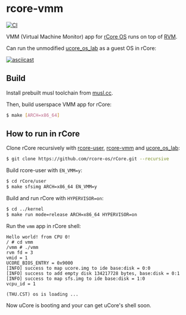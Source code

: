 # rcore-vmm

[![CI](https://github.com/rcore-os/rcore-vmm/workflows/CI/badge.svg?branch=master)](https://github.com/rcore-os/rcore-vmm/actions)

VMM (Virtual Machine Monitor) app for [rCore OS](https://github.com/rcore-os/rCore) runs on top of [RVM](https://github.com/rcore-os/RVM).

Can run the unmodified [ucore_os_lab](https://github.com/chyyuu/os_kernel_lab/tree/master) as a guest OS in rCore:

[![asciicast](https://asciinema.org/a/381007.svg)](https://asciinema.org/a/381007?autoplay=1)

## Build

Install prebuilt musl toolchain from [musl.cc](https://musl.cc/).

Then, build userspace VMM app for rCore:

```bash
$ make [ARCH=x86_64]
```

## How to run in rCore

Clone rCore recursively with [rcore-user](https://github.com/rcore-os/rcore-user), [rcore-vmm](https://github.com/rcore-os/rcore-vmm) and [ucore_os_lab](https://github.com/chyyuu/os_kernel_lab/tree/master):

```bash
$ git clone https://github.com/rcore-os/rCore.git --recursive
```

Build rcore-user with `EN_VMM=y`:

```bash
$ cd rCore/user
$ make sfsimg ARCH=x86_64 EN_VMM=y
```

Build and run rCore with `HYPERVISOR=on`:

```bash
$ cd ../kernel
$ make run mode=release ARCH=x86_64 HYPERVISOR=on
```

Run the `vmm` app in rCore shell:

```
Hello world! from CPU 0!
/ # cd vmm
/vmm # ./vmm
rvm fd = 3
vmid = 1
UCORE_BIOS_ENTRY = 0x9000
[INFO] success to map ucore.img to ide base:disk = 0:0
[INFO] success to add empty disk 134217728 bytes, base:disk = 0:1
[INFO] success to map sfs.img to ide base:disk = 1:0
vcpu_id = 1

(THU.CST) os is loading ...
```

Now uCore is booting and your can get uCore's shell soon.

